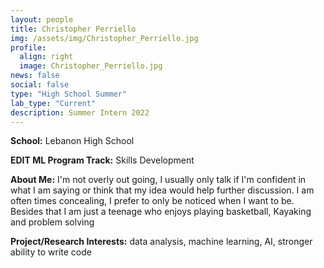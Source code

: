 ```yaml
---
layout: people
title: Christopher Perriello
img: /assets/img/Christopher_Perriello.jpg
profile:
  align: right
  image: Christopher_Perriello.jpg
news: false
social: false
type: "High School Summer"
lab_type: "Current"
description: Summer Intern 2022
---
```


**School:** Lebanon High School

**EDIT ML Program Track:**
Skills Development

**About Me:**
I'm not overly out going, I usually only talk if I'm confident in what I am saying or think that my idea would help further discussion. I am often times concealing, I prefer to only be noticed when I want to be. Besides that I am just a teenage who enjoys playing basketball, Kayaking and problem solving 

**Project/Research Interests:**
data analysis, machine learning, AI, stronger ability to write code  
